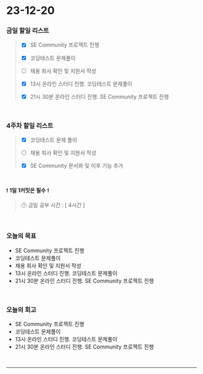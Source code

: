 # 23-12-20
### 금일 할일 리스트
> - [x]  SE Community 프로젝트 진행
>
> - [x]  코딩테스트 문제풀이
>
> - [ ]  채용 회사 확인 및 지원서 작성
>
> - [x]  13시 온라인 스터디 진행. 코딩테스트 문제풀이
>
> - [x]  21시 30분 온라인 스터디 진행. SE Community 프로젝트 진행


<br/>

### 4주차 할일 리스트  
> - [x]  코딩테스트 문제 풀이
>
> - [ ]  채용 회사 확인 및 지원서 작성
>
> - [x]  SE Community 문서화 및 이후 기능 추가

<br/>

❗ **1일 1커밋은 필수** ❗
> 🕒 금일 공부 시간 : [ 4시간 ]
  
<br/>

### 오늘의 목표
- SE Community 프로젝트 진행
- 코딩테스트 문제풀이
- 채용 회사 확인 및 지원서 작성
- 13시 온라인 스터디 진행. 코딩테스트 문제풀이
- 21시 30분 온라인 스터디 진행. SE Community 프로젝트 진행

<br>

### 오늘의 회고
- SE Community 프로젝트 진행
- 코딩테스트 문제풀이
- 13시 온라인 스터디 진행. 코딩테스트 문제풀이
- 21시 30분 온라인 스터디 진행. SE Community 프로젝트 진행


<br/>

------------  
